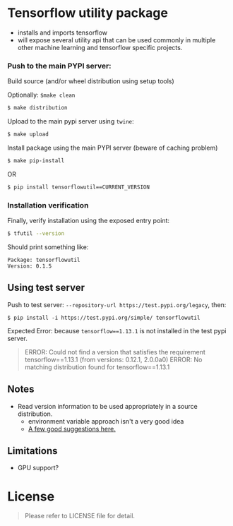 # Tensorflow utility package 

- installs and imports tensorflow
- will expose several utility api that can be used commonly in multiple other machine learning and tensorflow specific projects.

### Push to the main PYPI server:

Build source (and/or wheel distribution using setup tools)

Optionally: `$make clean`

```bash
$ make distribution
```

Upload to the main pypi server using `twine`:

```bash
$ make upload
```

Install package using the main PYPI server (beware of caching problem)

```bash
$ make pip-install
```

OR

```bash
$ pip install tensorflowutil==CURRENT_VERSION
```

### Installation verification

Finally, verify installation using the exposed entry point:

```bash
$ tfutil --version
```

Should print something like:

```
Package: tensorflowutil 
Version: 0.1.5
```

## Using test server
Push to test server: `--repository-url https://test.pypi.org/legacy`, then:

```
$ pip install -i https://test.pypi.org/simple/ tensorflowutil
```

Expected Error: because `tensorflow==1.13.1` is not installed in the test pypi server.

> ERROR: Could not find a version that satisfies the requirement tensorflow==1.13.1 
> (from versions: 0.12.1, 2.0.0a0)
> ERROR: No matching distribution found for tensorflow==1.13.1


## Notes
- Read version information to be used appropriately in a source distribution.
  - environment variable approach isn't a very good idea
  - [A few good suggestions here.](https://stackoverflow.com/questions/2058802/how-can-i-get-the-version-defined-in-setup-py-setuptools-in-my-package)
  
## Limitations
- GPU support?

# License
> Please refer to LICENSE file for detail.
